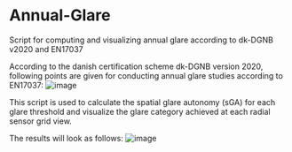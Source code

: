 # Annual-Glare
Script for computing and visualizing annual glare according to dk-DGNB v2020 and EN17037

According to the danish certification scheme dk-DGNB version 2020, following points are given for conducting annual glare studies according to EN17037:
![image](https://user-images.githubusercontent.com/106970183/182090924-37244eb4-6837-4a50-b6da-8c66f411b69b.png)

This script is used to calculate the spatial glare autonomy (sGA) for each glare threshold and visualize the glare category achieved at each radial sensor grid view.

The results will look as follows: 
![image](https://github.com/labrossemp/Annual-Glare/assets/106970183/da61695b-7df1-47ce-a8b4-553c3dc68f82)
